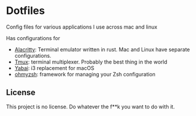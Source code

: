 # Dotfiles

Config files for various applications I use across mac and linux

Has configurations for

* [Alacritty](https://github.com/jwilm/alacritty): Terminal emulator written in rust. Mac and Linux have separate configurations.
* [Tmux](https://github.com/tmux/tmux): terminal multiplexer. Probably the best thing in the world
* [Yabai](https://github.com/koekeishiya/yabai): i3 replacement for macOS
* [ohmyzsh](https://ohmyz.sh/): framework for managing your Zsh configuration

## License

This project is no license. Do whatever the f**k you want to do with it.
